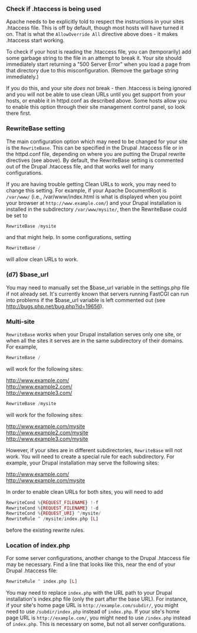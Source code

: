 ### Check if .htaccess is being used

Apache needs to be explicitly told to respect the instructions in your sites .htaccess file. This is off by default, though most hosts will have turned it on. That is what the `AllowOverride All` directive above does - it makes .htaccess start working.

To check if your host is reading the .htaccess file, you can (temporarily) add some garbage string to the file in an attempt to break it. Your site should immediately start returning a "500 Server Error" when you load a page from that directory due to this misconfiguration. (Remove the garbage string immediately.)

If you do this, and your site _does not_ break - then .htaccess is being ignored and you will not be able to use clean URLs until you get support from your hosts, or enable it in httpd.conf as described above. Some hosts allow you to enable this option through their site management control panel, so look there first.

### RewriteBase setting

The main configuration option which may need to be changed for your site is the `RewriteBase`. This can be specified in the Drupal .htaccess file or in the httpd.conf file, depending on where you are putting the Drupal rewrite directives (see above). By default, the RewriteBase setting is commented out of the Drupal .htaccess file, and that works well for many configurations.

If you are having trouble getting Clean URLs to work, you may need to change this setting. For example, if your Apache DocumentRoot is `/var/www/` (i.e., /var/www/index.html is what is displayed when you point your browser at `http://www.example.com/`) and your Drupal installation is installed in the subdirectory `/var/www/mysite/`, then the RewriteBase could be set to

```php
RewriteBase /mysite 
```

and that might help. In some configurations, setting

```php
RewriteBase / 
```

will allow clean URLs to work.

### (d7) $base\_url

You may need to manually set the $base\_url variable in the settings.php file if not already set. It's currently known that servers running FastCGI can run into problems if the $base\_url variable is left commented out (see <http://bugs.php.net/bug.php?id=19656>).

### Multi-site

`RewriteBase` works when your Drupal installation serves only one site, or when all the sites it serves are in the same subdirectory of their domains. For example,


```php
RewriteBase / 
```

will work for the following sites:

<http://www.example.com/>  
<http://www.example2.com/>  
<http://www.example3.com/>


```php
RewriteBase /mysite 
```

will work for the following sites:

<http://www.example.com/mysite>  
<http://www.example2.com/mysite>  
<http://www.example3.com/mysite>

However, if your sites are in different subdirectories, `RewriteBase` will not work. You will need to create a special rule for each subdirectory. For example, your Drupal installation may serve the following sites:

<http://www.example.com/>  
<http://www.example.com/mysite>

In order to enable clean URLs for both sites, you will need to add

```php
RewriteCond %{REQUEST_FILENAME} !-f
RewriteCond %{REQUEST_FILENAME} !-d
RewriteCond %{REQUEST_URI} ^/mysite/
RewriteRule ^ /mysite/index.php [L]
```

before the existing rewrite rules.

### Location of index.php

For some server configurations, another change to the Drupal .htaccess file may be necessary. Find a line that looks like this, near the end of your Drupal .htaccess file:

```php
RewriteRule ^ index.php [L] 
```

You may need to replace `index.php` with the URL path to your Drupal installation's index.php file (only the part after the base URL). For instance, if your site's home page URL is `http://example.com/subdir/`, you might need to use `/subdir/index.php` instead of `index.php`. If your site's home page URL is `http://example.com/`, you might need to use `/index.php` instead of `index.php`. This is necessary on some, but not all server configurations.